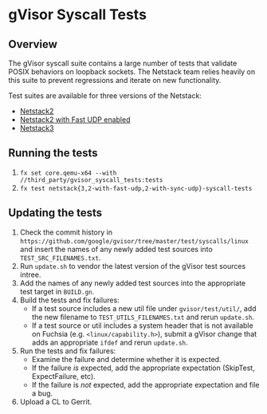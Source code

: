 # gVisor Syscall Tests

## Overview

The gVisor syscall suite contains a large number of tests that validate
POSIX behaviors on loopback sockets. The Netstack team relies heavily
on this suite to prevent regressions and iterate on new functionality.

Test suites are available for three versions of the Netstack:

* [Netstack2](https://cs.opensource.google/fuchsia/fuchsia/+/main:src/connectivity/network/netstack/README.md)
* [Netstack2 with Fast UDP enabled](https://fuchsia.dev/fuchsia-src/contribute/governance/rfcs/0109_socket_datagram_socket)
* [Netstack3](https://cs.opensource.google/fuchsia/fuchsia/+/main:src/connectivity/network/netstack3/README.md)

## Running the tests

1. `fx set core.qemu-x64 --with //third_party/gvisor_syscall_tests:tests`
1. `fx test netstack{3,2-with-fast-udp,2-with-sync-udp}-syscall-tests`

## Updating the tests

1. Check the commit history in
   `https://github.com/google/gvisor/tree/master/test/syscalls/linux` and insert
   the names of any newly added test sources into `TEST_SRC_FILENAMES.txt`.
1. Run `update.sh` to vendor the latest version of the gVisor test sources
   intree.
1. Add the names of any newly added test sources into the appropriate test
   target in `BUILD.gn`.
1. Build the tests and fix failures:
    *  If a test source includes a new util file under `gvisor/test/util/`, add
       the new filename to `TEST_UTILS_FILENAMES.txt` and rerun `update.sh`.
    *  If a test source or util includes a system header that is not available
       on Fuchsia (e.g. `<linux/capability.h>`), submit a gVisor change that
       adds an appropriate `ifdef` and rerun `update.sh`.
1. Run the tests and fix failures:
    *  Examine the failure and determine whether it is expected.
    *  If the failure *is* expected, add the appropriate expectation (SkipTest,
       ExpectFailure, etc).
    *  If the failure is *not* expected, add the appropriate expectation and
       file a bug.
1. Upload a CL to Gerrit.
